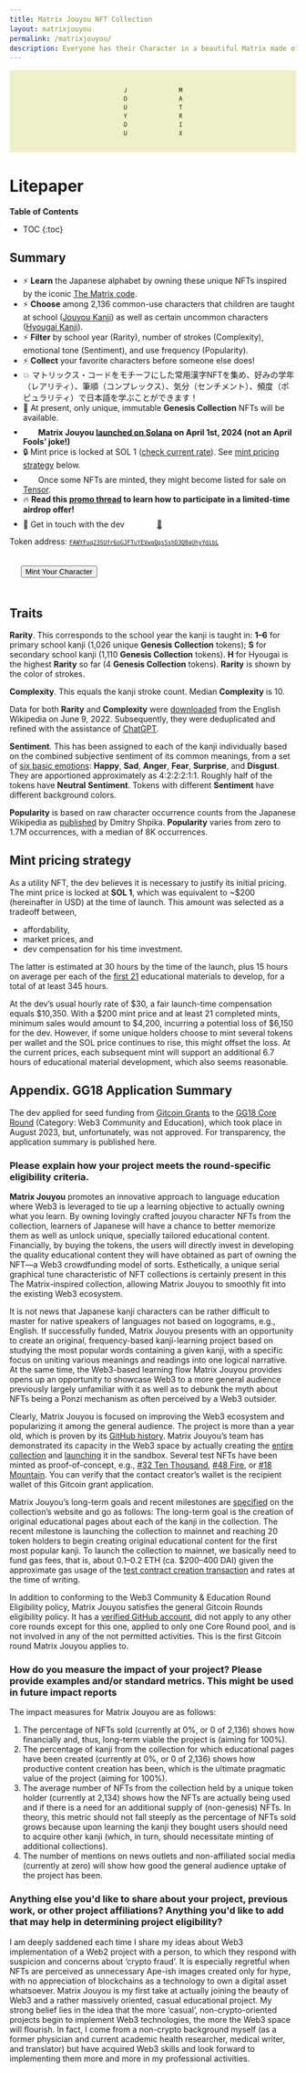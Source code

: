 ```yaml
---
title: Matrix Jouyou NFT Collection
layout: matrixjouyou
permalink: /matrixjouyou/
description: Everyone has their Character in a beautiful Matrix made of 2,136 Jouyou and certain Hyougai kanji, with their own vibrant Rarity, Complexity, Sentiment, and Popularity.
---
```


![Jouyou Matrix Banner](/img/matrixjouyou-banner.png)

# Litepaper

**Table of Contents**

* TOC
{:toc}

## Summary

- ⚡ **Learn** the Japanese alphabet by owning these unique NFTs inspired by the iconic [The Matrix code](https://en.wikipedia.org/wiki/Matrix_digital_rain).
- ⚡ **Choose** among 2,136 common-use characters that children are taught at school ([Jouyou Kanji](https://en.wikipedia.org/wiki/J%C5%8Dy%C5%8D_kanji)) as well as certain uncommon characters ([Hyougai Kanji](https://en.wikipedia.org/wiki/Hy%C5%8Dgai_kanji)).
- ⚡ **Filter** by school year (Rarity), number of strokes (Complexity), emotional tone (Sentiment), and use frequency (Popularity).
- ⚡ **Collect** your favorite characters before someone else does!
- 💥 マトリックス・コードをモチーフにした常用漢字NFTを集め、好みの学年（レアリティ）、筆順（コンプレックス）、気分（センチメント）、頻度（ポピュラリティ）で日本語を学ぶことができます！ 
- 🔔 At present, only unique, immutable **Genesis Collection** NFTs will be available.
- <a href="https://launchmynft.io/sol/3019" target="_blank"><img style="height: 22.5px; width: 22.5px;" src="/launchmynft.io.svg" alt="LaunchMyNFT Logo" /></a> **Matrix Jouyou [launched on Solana](https://launchmynft.io/sol/3019) on April 1st, 2024 (not an April Fools’ joke!)**
- 🔒 Mint price is locked at SOL 1 ([check current rate](https://www.coingecko.com/en/coins/solana)). See [mint pricing strategy](#mint-pricing-strategy) below.
- <a href="https://www.tensor.trade/trade/matrixjouyou" target="_blank"><img style="height: 22.5px; width: 22.5px;" src="/tensor.trade.svg" alt="Tensor Logo" /></a> Once some NFTs are minted, they might become listed for sale on [Tensor](https://www.tensor.trade/trade/matrixjouyou).
- 🔥 **Read this [promo thread](https://twitter.com/drzhelnov/status/1773503577022939192) to learn how to participate in a limited-time airdrop offer!**
- 👋 Get in touch with the dev <a href="https://twitter.com/drzhelnov" target="_blank"><img style="height: 22.5px; width: 22.5px;" src="/x.com.svg" alt="X (Twitter)" /></a> <a href="https://t.me/+IUSGihcpIts4ODE6" target="_blank"><img style="height: 22.5px; width: 22.5px;" src="/t.me.svg" alt="Telegram" /></a> <a href="mailto:admin@p1m.org" target="_blank">📧</a>

Token address: <small><a href="https://solscan.io/token/FAWYFuq23SUfr6oGJFTuYEVwaQqsSshD3Q8aUhyYdibL" target="_blank"><code>FAWYFuq23SUfr6oGJFTuYEVwaQqsSshD3Q8aUhyYdibL</code></a></small>

<p style="padding: 20px;"><a href="#page-top"><button class="wallet-adapter-button wallet-adapter-button-trigger" role="link">Mint Your Character</button></a></p>

## Traits

**Rarity**. This corresponds to the school year the kanji is taught in: **1–6** for primary school kanji (1,026 unique **Genesis Collection** tokens); **S** for secondary school kanji (1,110 **Genesis Collection** tokens). **H** for Hyougai is the highest **Rarity** so far (4 **Genesis Collection** tokens). **Rarity** is shown by the color of strokes.

**Complexity**. This equals the kanji stroke count. Median **Complexity** is 10.

Data for both **Rarity** and **Complexity** were [downloaded](https://en.wikipedia.org/wiki/List_of_j%C5%8Dy%C5%8D_kanji) from the English Wikipedia on June 9, 2022. Subsequently, they were deduplicated and refined with the assistance of [ChatGPT](https://help.openai.com/en/articles/6825453-chatgpt-release-notes).

**Sentiment**. This has been assigned to each of the kanji individually based on the combined subjective sentiment of its common meanings, from a set of [six basic emotions](https://en.wikipedia.org/wiki/Emotion#Basic_emotions): **Happy**, **Sad**, **Anger**, **Fear**, **Surprise**, and **Disgust**. They are apportioned approximately as 4:2:2:2:1:1. Roughly half of the tokens have **Neutral** **Sentiment**. Tokens with different **Sentiment** have different background colors.

**Popularity** is based on raw character occurrence counts from the Japanese Wikipedia as [published](https://raw.githubusercontent.com/scriptin/kanji-frequency/7022fa929a7d58d33ee281e285ca9c94342faa0c/data/wikipedia_characters.csv) by Dmitry Shpika. **Popularity** varies from zero to 1.7M occurrences, with a median of 8K occurrences.

## Mint pricing strategy

As a utility NFT, the dev believes it is necessary to justify its initial pricing. The mint price is locked at **SOL 1**, which was equivalent to ~$200 (hereinafter in USD) at the time of launch. This amount was selected as a tradeoff between,

- affordability,
- market prices, and
- dev compensation for his time investment.

The latter is estimated at 30 hours by the time of the launch, plus 15 hours on average per each of the [first 21](#page-top) educational materials to develop, for a total of at least 345 hours.

At the dev’s usual hourly rate of $30, a fair launch-time compensation equals $10,350. With a $200 mint price and at least 21 completed mints, minimum sales would amount to $4,200, incurring a potential loss of $6,150 for the dev. However, if some unique holders choose to mint several tokens per wallet and the SOL price continues to rise, this might offset the loss. At the current prices, each subsequent mint will support an additional 6.7 hours of educational material development, which also seems reasonable.

## Appendix. GG18 Application Summary

The dev applied for seed funding from [Gitcoin Grants](https://www.gitcoin.co/) to the [GG18 Core Round](https://www.gitcoin.co/blog/announcing-gitcoin-grants-18) (Category: Web3 Community and Education), which took place in August 2023, but, unfortunately, was not approved. For transparency, the application summary is published here.

### Please explain how your project meets the round-specific eligibility criteria.

**Matrix Jouyou** promotes an innovative approach to language education where Web3 is leveraged to tie up a learning objective to actually owning what you learn. By owning lovingly crafted jouyou character NFTs from the collection, learners of Japanese will have a chance to better memorize them as well as unlock unique, specially tailored educational content. Financially, by buying the tokens, the users will directly invest in developing the quality educational content they will have obtained as part of owning the NFT—a Web3 crowdfunding model of sorts. Esthetically, a unique serial graphical tune characteristic of NFT collections is certainly present in this The Matrix-inspired collection, allowing Matrix Jouyou to smoothly fit into the existing Web3 ecosystem.

It is not news that Japanese kanji characters can be rather difficult to master for native speakers of languages not based on logograms, e.g., English. If successfully funded, Matrix Jouyou presents with an opportunity to create an original, frequency-based kanji-learning project based on studying the most popular words containing a given kanji, with a specific focus on uniting various meanings and readings into one logical narrative. At the same time, the Web3-based learning flow Matrix Jouyou provides opens up an opportunity to showcase Web3 to a more general audience previously largely unfamiliar with it as well as to debunk the myth about NFTs being a Ponzi mechanism as often perceived by a Web3 outsider.

Clearly, Matrix Jouyou is focused on improving the Web3 ecosystem and popularizing it among the general audience. The project is more than a year old, which is proven by its [GitHub history](https://github.com/p1m-ortho/p1m.github.io/commits/main/matrixjouyou.md). Matrix Jouyou’s team has demonstrated its capacity in the Web3 space by actually creating the [entire collection](https://nftstorage.link/ipfs/bafybeiedpoblybh4qsvlqgs6exn3eztw7xakzio7crglidzbcrnnleww5q) and [launching](https://goerli.etherscan.io/address/0x9Ce5E4355cCA39965791473485F6B5eE44dA8A79) it in the sandbox. Several test NFTs have been minted as proof-of-concept, e.g., [#32 Ten Thousand](https://market.sandbox.immutable.com/inventory/assets/0x9ce5e4355cca39965791473485f6b5ee44da8a79/32), [#48 Fire](https://market.sandbox.immutable.com/inventory/assets/0x9ce5e4355cca39965791473485f6b5ee44da8a79/48), or [#18 Mountain](https://market.sandbox.immutable.com/inventory/assets/0x9ce5e4355cca39965791473485f6b5ee44da8a79/18). You can verify that the contact creator’s wallet is the recipient wallet of this Gitcoin grant application.

Matrix Jouyou’s long-term goals and recent milestones are [specified](https://p1m.org/matrixjouyou/) on the collection’s website and go as follows: The long-term goal is the creation of original educational pages about each of the kanji in the collection. The recent milestone is launching the collection to mainnet and reaching 20 token holders to begin creating original educational content for the first most popular kanji. To launch the collection to mainnet, we basically need to fund gas fees, that is, about 0.1­–0.2 ETH (ca. $200­–400 DAI) given the approximate gas usage of the [test contract creation transaction](https://goerli.etherscan.io/tx/0xcd08d666ffe7caf705812174c1ed9a41edc848debd0fc6ef12df440816b25ad5) and rates at the time of writing.

In addition to conforming to the Web3 Community & Education Round Eligibility policy, Matrix Jouyou satisfies the general Gitcoin Rounds eligibility policy. It has a [verified GitHub account](https://github.com/p1m-ortho), did not apply to any other core rounds except for this one, applied to only one Core Round pool, and is not involved in any of the not permitted activities. This is the first Gitcoin round Matrix Jouyou applies to.

### How do you measure the impact of your project? Please provide examples and/or standard metrics. This might be used in future impact reports

The impact measures for Matrix Jouyou are as follows:

1. The percentage of NFTs sold (currently at 0%, or 0 of 2,136) shows how financially and, thus, long-term viable the project is (aiming for 100%).
2. The percentage of kanji from the collection for which educational pages have been created (currently at 0%, or 0 of 2,136) shows how productive content creation has been, which is the ultimate pragmatic value of the project (aiming for 100%).
3. The average number of NFTs from the collection held by a unique token holder (currently at 2,134) shows how the NFTs are actually being used and if there is a need for an additional supply of (non-genesis) NFTs. In theory, this metric should not fall steeply as the percentage of NFTs sold grows because upon learning the kanji they bought users should need to acquire other kanji (which, in turn, should necessitate minting of additional collections).
4. The number of mentions on news outlets and non-affiliated social media (currently at zero) will show how good the general audience uptake of the project has been.

### Anything else you'd like to share about your project, previous work, or other project affiliations? Anything you'd like to add that may help in determining project eligibility?

I am deeply saddened each time I share my ideas about Web3 implementation of a Web2 project with a person, to which they respond with suspicion and concerns about ‘crypto fraud’. It is especially regretful when NFTs are perceived as unnecessary Ape-ish images created only for hype, with no appreciation of blockchains as a technology to own a digital asset whatsoever. Matrix Jouyou is my first take at actually joining the beauty of Web3 and a rather massively oriented, casual educational project. My strong belief lies in the idea that the more ‘casual’, non-crypto-oriented projects begin to implement Web3 technologies, the more the Web3 space will flourish. In fact, I come from a non-crypto background myself (as a former physician and current academic health researcher, medical writer, and translator) but have acquired Web3 skills and look forward to implementing them more and more in my professional activities.
